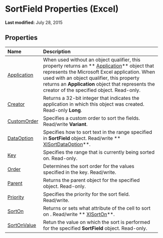 
# SortField Properties (Excel)

 **Last modified:** July 28, 2015


## Properties



|**Name**|**Description**|
|:-----|:-----|
| [Application](89bf8bdf-1e3c-7d0a-9559-c092cc061669.md)|When used without an object qualifier, this property returns an  ** [Application](19b73597-5cf9-4f56-8227-b5211f657f6f.md)** object that represents the Microsoft Excel application. When used with an object qualifier, this property returns an **Application** object that represents the creator of the specified object. Read-only.|
| [Creator](c9247d01-32fa-3360-7261-5287e47d6d40.md)|Returns a 32-bit integer that indicates the application in which this object was created. Read-only  **Long**.|
| [CustomOrder](02ac5d01-c4ea-bc10-b516-f9a424790287.md)|Specifies a custom order to sort the fields. Read/write  **Variant**.|
| [DataOption](5aa84736-c991-9020-d1fc-ed5e76cbda27.md)|Specifies how to sort text in the range specified in  **SortField** object. Read/write ** [XlSortDataOption](58315709-300e-76f7-5e3f-f888ae60dc56.md)**.|
| [Key](983ee286-5023-b5b7-13e6-43b8141b0d07.md)|Specifies the range that is currently being sorted on. Read-only.|
| [Order](43a9fcb2-86f6-ebf3-3a67-a7786302e830.md)|Determines the sort order for the values specified in the key. Read/write.|
| [Parent](f36cb824-ceee-d753-6d87-a20cf8b85dc1.md)|Returns the parent object for the specified object. Read-only.|
| [Priority](bb844a1c-bd3f-8d14-cd20-57c73125c8f4.md)|Specifies the priority for the sort field. Read/write.|
| [SortOn](126b83e7-901c-639f-9bdf-5e1f85ab057a.md)|Returns or sets what attribute of the cell to sort on . Read/write  ** [XlSortOn](d57d3dc6-2867-994f-d861-3ad797f496c4.md)**.|
| [SortOnValue](eeaaf959-71d2-99a3-7e66-61744ad4709e.md)|Retun the value on which the sort is performed for the specified  **SortField** object. Read-only.|
